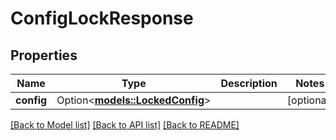 # ConfigLockResponse

## Properties

Name | Type | Description | Notes
------------ | ------------- | ------------- | -------------
**config** | Option<[**models::LockedConfig**](LockedConfig.md)> |  | [optional]

[[Back to Model list]](../README.md#documentation-for-models) [[Back to API list]](../README.md#documentation-for-api-endpoints) [[Back to README]](../README.md)


